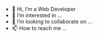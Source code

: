 - 👋 Hi, I’m a Web Developer
- 👀 I’m interested in ...
- 💞️ I’m looking to collaborate on ...
- 📫 How to reach me ...
